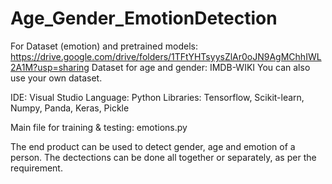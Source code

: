 # Age_Gender_EmotionDetection

For Dataset (emotion) and pretrained models: https://drive.google.com/drive/folders/1TFtYHTsyysZlAr0oJN9AgMChhIWL2A1M?usp=sharing
Dataset for age and gender: IMDB-WIKI
You can also use your own dataset.

IDE: Visual Studio
Language: Python
Libraries: Tensorflow, Scikit-learn, Numpy, Panda, Keras, Pickle

Main file for training & testing: emotions.py

The end product can be used to detect gender, age and emotion of a person. The dectections can be done all together or separately, as per the requirement. 
